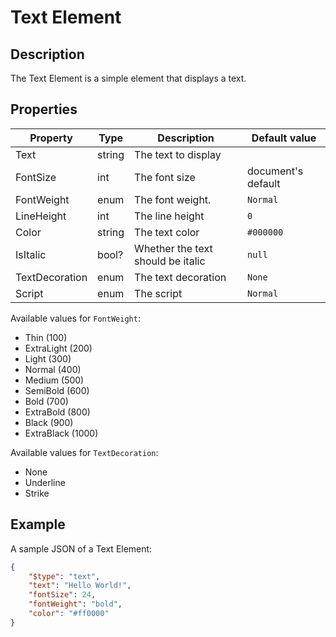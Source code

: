 # Text Element

## Description

The Text Element is a simple element that displays a text.

## Properties

| Property | Type | Description | Default value |
| --- | --- | --- | --- |
| Text | string | The text to display | |
| FontSize | int | The font size | document's default |
| FontWeight | enum | The font weight. | `Normal` |
| LineHeight | int | The line height | `0` |
| Color | string | The text color | `#000000` |
| IsItalic | bool? | Whether the text should be italic | `null` |
| TextDecoration | enum | The text decoration | `None` |
| Script | enum | The script | `Normal` |

Available values for `FontWeight`:

- Thin (100)
- ExtraLight (200)
- Light (300)
- Normal (400)
- Medium (500)
- SemiBold (600)
- Bold (700)
- ExtraBold (800)
- Black (900)
- ExtraBlack (1000)

Available values for `TextDecoration`:

- None
- Underline
- Strike

## Example

A sample JSON of a Text Element:

```json
{
    "$type": "text",
    "text": "Hello World!",
    "fontSize": 24,
    "fontWeight": "bold",
    "color": "#ff0000"
}
```
